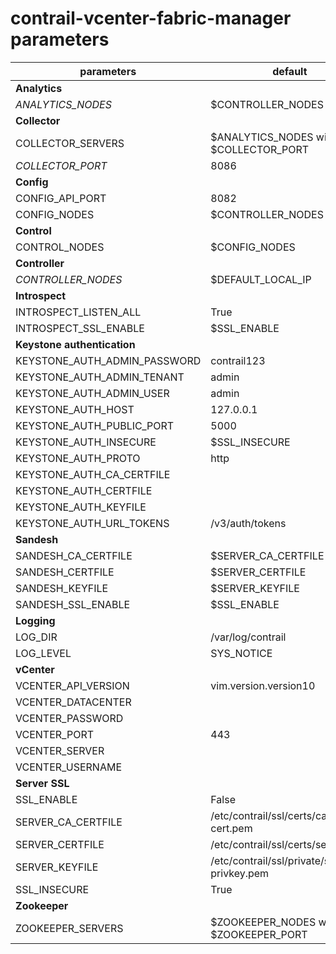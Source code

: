 # contrail-vcenter-fabric-manager parameters

| parameters                   | default                                        |
| ---------------------------- | ---------------------------------------------- |
| **Analytics**                |                                                |
| *ANALYTICS_NODES*            | $CONTROLLER_NODES                              |
| **Collector**                |                                                |
| COLLECTOR_SERVERS            | $ANALYTICS_NODES with $COLLECTOR_PORT          |
| *COLLECTOR_PORT*             | 8086                                           |
| **Config**                   |                                                |
| CONFIG_API_PORT              | 8082                                           |
| CONFIG_NODES                 | $CONTROLLER_NODES                              |
| **Control**                  |                                                |
| CONTROL_NODES                | $CONFIG_NODES                                  |
| **Controller**               |                                                |
| *CONTROLLER_NODES*           | $DEFAULT_LOCAL_IP                              |
| **Introspect**               |                                                |
| INTROSPECT_LISTEN_ALL        | True                                           |
| INTROSPECT_SSL_ENABLE        | $SSL_ENABLE                                    |
| **Keystone authentication**  |                                                |
| KEYSTONE_AUTH_ADMIN_PASSWORD | contrail123                                    |
| KEYSTONE_AUTH_ADMIN_TENANT   | admin                                          |
| KEYSTONE_AUTH_ADMIN_USER     | admin                                          |
| KEYSTONE_AUTH_HOST           | 127.0.0.1                                      |
| KEYSTONE_AUTH_PUBLIC_PORT    | 5000                                           |
| KEYSTONE_AUTH_INSECURE       | $SSL_INSECURE                                  |
| KEYSTONE_AUTH_PROTO          | http                                           |
| KEYSTONE_AUTH_CA_CERTFILE    |                                                |
| KEYSTONE_AUTH_CERTFILE       |                                                |
| KEYSTONE_AUTH_KEYFILE        |                                                |
| KEYSTONE_AUTH_URL_TOKENS     | /v3/auth/tokens                                |
| **Sandesh**                  |                                                |
| SANDESH_CA_CERTFILE          | $SERVER_CA_CERTFILE                            |
| SANDESH_CERTFILE             | $SERVER_CERTFILE                               |
| SANDESH_KEYFILE              | $SERVER_KEYFILE                                |
| SANDESH_SSL_ENABLE           | $SSL_ENABLE                                    |
| **Logging**                  |                                                |
| LOG_DIR                      | /var/log/contrail                              |
| LOG_LEVEL                    | SYS_NOTICE                                     |
| **vCenter**                  |                                                |
| VCENTER_API_VERSION          | vim.version.version10                          |
| VCENTER_DATACENTER           |                                                |
| VCENTER_PASSWORD             |                                                |
| VCENTER_PORT                 | 443                                            |
| VCENTER_SERVER               |                                                |
| VCENTER_USERNAME             |                                                |
| **Server SSL**               |                                                |
| SSL_ENABLE                   | False                                          |
| SERVER_CA_CERTFILE           | /etc/contrail/ssl/certs/ca-cert.pem            |
| SERVER_CERTFILE              | /etc/contrail/ssl/certs/server.pem             |
| SERVER_KEYFILE               | /etc/contrail/ssl/private/server-privkey.pem   |
| SSL_INSECURE                 | True                                           |
| **Zookeeper**                |                                                |
| ZOOKEEPER_SERVERS            | $ZOOKEEPER_NODES with $ZOOKEEPER_PORT          |
